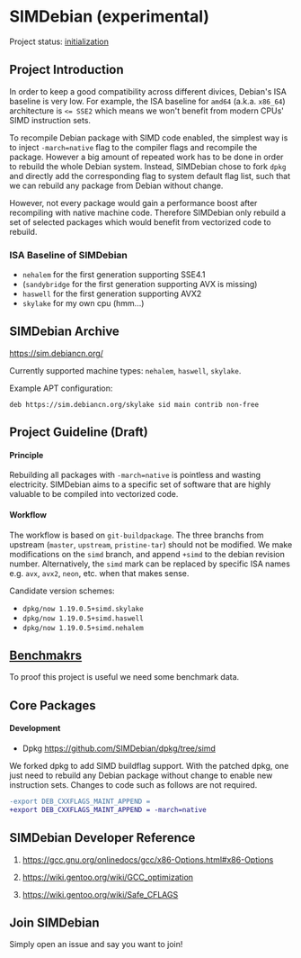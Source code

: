 # SIMDebian (experimental)

Project status: [initialization](https://github.com/SIMDebian/SIMDebian/issues/1)

## Project Introduction

In order to keep a good compatibility across different divices, Debian's ISA
baseline is very low. For example, the ISA baseline for `amd64`
(a.k.a. `x86_64`) architecture is `<= SSE2` which means we won't benefit
from modern CPUs' SIMD instruction sets.

To recompile Debian package with SIMD code enabled, the simplest way is to
inject `-march=native` flag to the compiler flags and recompile the package.
However a big amount of repeated work has to be done in order to rebuild
the whole Debian system. Instead, SIMDebian chose to fork `dpkg` and
directly add the corresponding flag to system default flag list, such
that we can rebuild any package from Debian without change.

However, not every package would gain a performance boost after recompiling
with native machine code. Therefore SIMDebian only rebuild a set of
selected packages which would benefit from vectorized code to rebuild.

### ISA Baseline of SIMDebian

* `nehalem` for the first generation supporting SSE4.1
* (`sandybridge` for the first generation supporting AVX is missing)
* `haswell` for the first generation supporting AVX2
* `skylake` for my own cpu (hmm...)

## SIMDebian Archive

https://sim.debiancn.org/

Currently supported machine types: `nehalem`, `haswell`, `skylake`.

Example APT configuration:
```
deb https://sim.debiancn.org/skylake sid main contrib non-free
```

## Project Guideline (Draft)

#### Principle

Rebuilding all packages with `-march=native` is pointless and wasting
electricity. SIMDebian aims to a specific set of software that are
highly valuable to be compiled into vectorized code.

#### Workflow

The workflow is based on `git-buildpackage`. The three branchs from upstream (`master`, `upstream`, `pristine-tar`)
should not be modified. We make modifications on the `simd` branch, and append `+simd` to the debian revision number.
Alternatively, the `simd` mark can be replaced by specific ISA names e.g. `avx`, `avx2`, `neon`, etc. when that makes sense.

Candidate version schemes:

* `dpkg/now 1.19.0.5+simd.skylake`
* `dpkg/now 1.19.0.5+simd.haswell`
* `dpkg/now 1.19.0.5+simd.nehalem`

## [Benchmakrs](./benchmarks)

To proof this project is useful we need some benchmark data.

## Core Packages

#### Development

* Dpkg https://github.com/SIMDebian/dpkg/tree/simd

We forked dpkg to add SIMD buildflag support. With the patched dpkg, one just
need to rebuild any Debian package without change to enable new instruction
sets. Changes to code such as follows are not required.

```diff
-export DEB_CXXFLAGS_MAINT_APPEND =
+export DEB_CXXFLAGS_MAINT_APPEND = -march=native
```

## SIMDebian Developer Reference

1. https://gcc.gnu.org/onlinedocs/gcc/x86-Options.html#x86-Options

1. https://wiki.gentoo.org/wiki/GCC_optimization

1. https://wiki.gentoo.org/wiki/Safe_CFLAGS

## Join SIMDebian

Simply open an issue and say you want to join!
